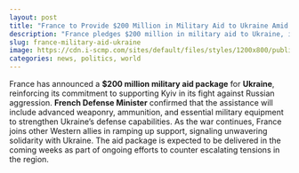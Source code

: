 ```yaml
---
layout: post
title: "France to Provide $200 Million in Military Aid to Ukraine Amid Ongoing War"
description: "France pledges $200 million in military aid to Ukraine, including weapons and equipment, as part of its continued support against Russian aggression."
slug: france-military-aid-ukraine
image: https://cdn.i-scmp.com/sites/default/files/styles/1200x800/public/d8/images/canvas/2025/03/10/52048619-1190-494d-8057-f66f286ff22b_95055e1f.jpg?itok=jL6ruEri&v=1741543204
categories: news, politics, world
---
```


France has announced a **$200 million military aid package** for **Ukraine**, reinforcing its commitment to supporting Kyiv in its fight against Russian aggression. **French Defense Minister** confirmed that the assistance will include advanced weaponry, ammunition, and essential military equipment to strengthen Ukraine’s defense capabilities. As the war continues, France joins other Western allies in ramping up support, signaling unwavering solidarity with Ukraine. The aid package is expected to be delivered in the coming weeks as part of ongoing efforts to counter escalating tensions in the region.
